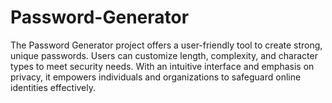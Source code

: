 # Password-Generator
The Password Generator project offers a user-friendly tool to create strong, unique passwords. Users can customize length, complexity, and character types to meet security needs. With an intuitive interface and emphasis on privacy, it empowers individuals and organizations to safeguard online identities effectively.

